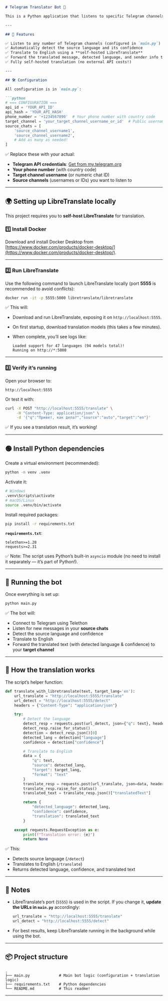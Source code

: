 ````markdown
# Telegram Translator Bot 🤖

This is a Python application that listens to specific Telegram channels, auto-detects the language of incoming messages, translates them to English using a **locally-hosted LibreTranslate instance**, and forwards the translated message (with metadata) to a **target channel**.

---

## 🚀 Features

✅ Listen to any number of Telegram channels (configured in `main.py`)  
✅ Automatically detect the source language and its confidence  
✅ Translate to English using a **self-hosted LibreTranslate**  
✅ Forward the translated message, detected language, and sender info to a target Telegram channel  
✅ Fully self-hosted translation (no external API costs!)

---

## 🛠️ Configuration

All configuration is in `main.py`:

```python
# === CONFIGURATION ===
api_id = 'YOUR_API_ID'
api_hash = 'YOUR_API_HASH'
phone_number = '+1234567890'  # Your phone number with country code
target_channel = 'your_target_channel_username_or_id'  # Public username or numeric ID
source_chats = [
    'source_channel_username1',
    'source_channel_username2',
    # Add as many as needed!
]
````

✅ Replace these with your actual:

* **Telegram API credentials**: [Get from my.telegram.org](https://my.telegram.org)
* **Your phone number** (with country code)
* **Target channel username** (or numeric chat ID)
* **Source channels** (usernames or IDs) you want to listen to

---

## 🌍 Setting up LibreTranslate locally

This project requires you to **self-host LibreTranslate** for translation.

### 1️⃣ Install Docker

Download and install Docker Desktop from [https://www.docker.com/products/docker-desktop/](https://www.docker.com/products/docker-desktop/).

---

### 2️⃣ Run LibreTranslate

Use the following command to launch LibreTranslate locally (port **5555** is recommended to avoid conflicts):

```bash
docker run -it -p 5555:5000 libretranslate/libretranslate
```

✅ This will:

* Download and run LibreTranslate, exposing it on `http://localhost:5555`.
* On first startup, download translation models (this takes a few minutes).
* When complete, you’ll see logs like:

  ```
  Loaded support for 47 languages (94 models total)!
  Running on http://*:5000
  ```

---

### 3️⃣ Verify it’s running

Open your browser to:

```
http://localhost:5555
```

Or test it with:

```bash
curl -X POST "http://localhost:5555/translate" \
     -H "Content-Type: application/json" \
     -d '{"q":"Привет, как дела?","source":"auto","target":"en"}'
```

✅ If you see a translation result, it’s working!

---

## 🟢 Install Python dependencies

Create a virtual environment (recommended):

```bash
python -m venv .venv
```

Activate it:

```bash
# Windows
.venv\Scripts\activate
# macOS/Linux
source .venv/bin/activate
```

Install required packages:

```bash
pip install -r requirements.txt
```

**`requirements.txt`**:

```plaintext
telethon>=1.28
requests>=2.31
```

✅ Note: The script uses Python’s built-in `asyncio` module (no need to install it separately — it’s part of Python!).

---

## 🚀 Running the bot

Once everything is set up:

```bash
python main.py
```

✅ The bot will:

* Connect to Telegram using Telethon
* Listen for new messages in your **source chats**
* Detect the source language and confidence
* Translate to English
* Forward the translated text (with detected language & confidence) to your **target channel**

---

## 🔧 How the translation works

The script’s helper function:

```python
def translate_with_libretranslate(text, target_lang='en'):
    url_translate = "http://localhost:5555/translate"
    url_detect = "http://localhost:5555/detect"
    headers = {"Content-Type": "application/json"}

    try:
        # Detect the language
        detect_resp = requests.post(url_detect, json={"q": text}, headers=headers, timeout=10)
        detect_resp.raise_for_status()
        detection = detect_resp.json()[0]
        detected_lang = detection["language"]
        confidence = detection["confidence"]

        # Translate to English
        data = {
            "q": text,
            "source": detected_lang,
            "target": target_lang,
            "format": "text"
        }
        translate_resp = requests.post(url_translate, json=data, headers=headers, timeout=10)
        translate_resp.raise_for_status()
        translated_text = translate_resp.json()["translatedText"]

        return {
            "detected_language": detected_lang,
            "confidence": confidence,
            "translation": translated_text
        }

    except requests.RequestException as e:
        print(f"Translation error: {e}")
        return None
```

✅ This:

* Detects source language (`/detect`)
* Translates to English (`/translate`)
* Returns detected language, confidence, and translated text

---

## 📝 Notes

* LibreTranslate’s port (`5555`) is used in the script. If you change it, **update the URLs in `main.py`** accordingly:

  ```python
  url_translate = "http://localhost:5555/translate"
  url_detect = "http://localhost:5555/detect"
  ```

* For best results, keep LibreTranslate running in the background while using the bot.

---

## 📦 Project structure

```
.
├── main.py             # Main bot logic (configuration + translation logic)
├── requirements.txt    # Python dependencies
└── README.md           # This readme!
```

---
